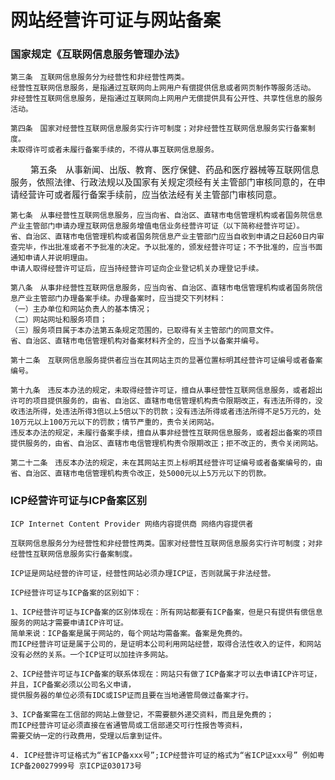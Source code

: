 # 网站经营许可证与网站备案

### 国家规定《互联网信息服务管理办法》
        
    第三条　互联网信息服务分为经营性和非经营性两类。
    经营性互联网信息服务，是指通过互联网向上网用户有偿提供信息或者网页制作等服务活动。  
    非经营性互联网信息服务，是指通过互联网向上网用户无偿提供具有公开性、共享性信息的服务活动。

    第四条　国家对经营性互联网信息服务实行许可制度；对非经营性互联网信息服务实行备案制度。
    未取得许可或者未履行备案手续的，不得从事互联网信息服务。
　　
    第五条　从事新闻、出版、教育、医疗保健、药品和医疗器械等互联网信息服务，依照法律、行政法规以及国家有关规定须经有关主管部门审核同意的，在申请经营许可或者履行备案手续前，应当依法经有关主管部门审核同意。
    
    第七条　从事经营性互联网信息服务，应当向省、自治区、直辖市电信管理机构或者国务院信息产业主管部门申请办理互联网信息服务增值电信业务经营许可证（以下简称经营许可证）。
    省、自治区、直辖市电信管理机构或者国务院信息产业主管部门应当自收到申请之日起60日内审查完毕，作出批准或者不予批准的决定。予以批准的，颁发经营许可证；不予批准的，应当书面通知申请人并说明理由。
    申请人取得经营许可证后，应当持经营许可证向企业登记机关办理登记手续。
    
    第八条　从事非经营性互联网信息服务，应当向省、自治区、直辖市电信管理机构或者国务院信息产业主管部门办理备案手续。办理备案时，应当提交下列材料：
    （一）主办单位和网站负责人的基本情况；
    （二）网站网址和服务项目；
    （三）服务项目属于本办法第五条规定范围的，已取得有关主管部门的同意文件。
    省、自治区、直辖市电信管理机构对备案材料齐全的，应当予以备案并编号。
    
    第十二条　互联网信息服务提供者应当在其网站主页的显著位置标明其经营许可证编号或者备案编号。
    
    第十九条　违反本办法的规定，未取得经营许可证，擅自从事经营性互联网信息服务，或者超出许可的项目提供服务的，由省、自治区、直辖市电信管理机构责令限期改正，有违法所得的，没收违法所得，处违法所得3倍以上5倍以下的罚款；没有违法所得或者违法所得不足5万元的，处10万元以上100万元以下的罚款；情节严重的，责令关闭网站。
    违反本办法的规定，未履行备案手续，擅自从事非经营性互联网信息服务，或者超出备案的项目提供服务的，由省、自治区、直辖市电信管理机构责令限期改正；拒不改正的，责令关闭网站。
    
    第二十二条　违反本办法的规定，未在其网站主页上标明其经营许可证编号或者备案编号的，由省、自治区、直辖市电信管理机构责令改正，处5000元以上5万元以下的罚款。
    
### ICP经营许可证与ICP备案区别

    ICP Internet Content Provider 网络内容提供商 网络内容提供者
    
    互联网信息服务分为经营性和非经营性两类。国家对经营性互联网信息服务实行许可制度；对非经营性互联网信息服务实行备案制度。
    
    ICP证是网站经营的许可证，经营性网站必须办理ICP证，否则就属于非法经营。
    
    ICP经营许可证与ICP备案的区别如下：

    1、ICP经营许可证与ICP备案的区别体现在：所有网站都要有ICP备案，但是只有提供有偿信息服务的网站才需要申请ICP许可证。
    简单来说：ICP备案是属于网站的，每个网站均需备案。备案是免费的。
    而ICP经营许可证是属于公司的，是证明本公司利用网站经营，取得合法性收入的证件，和网站没有必然的关系。一个ICP证可以加挂许多网站。

    2、ICP经营许可证与ICP备案的联系体现在：网站只有做了ICP备案才可以去申请ICP许可证，
    并且，ICP备案必须以公司名义申请，
    提供服务器的单位必须有IDC或ISP证而且要在当地通管局做过备案才行。
    
    3、ICP备案需在工信部的网站上做登记，不需要额外递交资料，而且是免费的；
    而ICP经营许可证必须直接在省通管局或工信部递交可行性报告等资料，
    需要交纳一定的行政费用，受理以后拿到证件。
    
    4. ICP经营许可证格式为“省ICP备xxx号”;ICP经营许可证的格式为“省ICP证xxx号” 例如粤ICP备20027999号 京ICP证030173号
